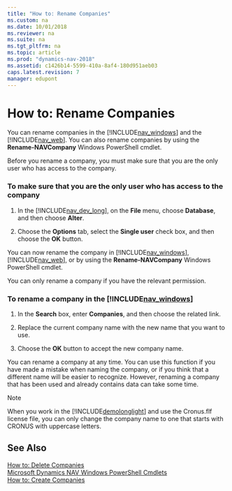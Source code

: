 ```yaml
---
title: "How to: Rename Companies"
ms.custom: na
ms.date: 10/01/2018
ms.reviewer: na
ms.suite: na
ms.tgt_pltfrm: na
ms.topic: article
ms.prod: "dynamics-nav-2018"
ms.assetid: c1426b14-5599-410a-8af4-180d951aeb03
caps.latest.revision: 7
manager: edupont
---
```

# How to: Rename Companies
You can rename companies in the [!INCLUDE[nav_windows](includes/nav_windows_md.md)] and the [!INCLUDE[nav_web](includes/nav_web_md.md)]. You can also rename companies by using the **Rename-NAVCompany** Windows PowerShell cmdlet.  

 Before you rename a company, you must make sure that you are the only user who has access to the company.  

### To make sure that you are the only user who has access to the company  

1.  In the [!INCLUDE[nav_dev_long](includes/nav_dev_long_md.md)], on the **File** menu, choose **Database**, and then choose **Alter**.  

2.  Choose the **Options** tab, select the **Single user** check box, and then choose the **OK** button.  

 You can now rename the company in [!INCLUDE[nav_windows](includes/nav_windows_md.md)], [!INCLUDE[nav_web](includes/nav_web_md.md)], or by using the **Rename-NAVCompany** Windows PowerShell cmdlet.  

 You can only rename a company if you have the relevant permission.  

### To rename a company in the [!INCLUDE[nav_windows](includes/nav_windows_md.md)]  

1.  In the **Search** box, enter **Companies**, and then choose the related link.  

2.  Replace the current company name with the new name that you want to use.  

3.  Choose the **OK** button to accept the new company name.  

 You can rename a company at any time. You can use this function if you have made a mistake when naming the company, or if you think that a different name will be easier to recognize. However, renaming a company that has been used and already contains data can take some time.  

> [!NOTE]  
>  When you work in the [!INCLUDE[demolonglight](includes/demolonglight_md.md)] and use the Cronus.flf license file, you can only change the company name to one that starts with CRONUS with uppercase letters.  

## See Also  
 [How to: Delete Companies](How-to--Delete-Companies.md)   
 [Microsoft Dynamics NAV Windows PowerShell Cmdlets](Microsoft-Dynamics-NAV-Windows-PowerShell-Cmdlets.md)   
 [How to: Create Companies](How-to--Create-Companies.md)
